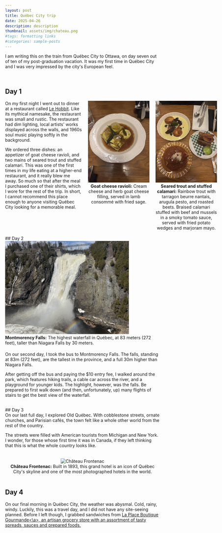 ```yaml
---
layout: post
title: Québec City trip
date: 2025-04-26
description: description
thumbnail: assets/img/chateau.png
#tags: formatting links
#categories: sample-posts
---
```


I am writing this on the train from Québec City to Ottawa, on day seven out of ten of my post-graduation vacation. It was my first time in Québec City and I was very impressed by the city's European feel.

<br>

## Day 1

<div style="display: flex; flex-wrap: nowrap; gap: 20px; align-items: flex-start;">

<div style="flex: 1; min-width: 250px;">
On my first night I went out to dinner at a restaurant called <a href="https://lehobbit.com/en/">Le Hobbit</a>. Like its mythical namesake, the restaurant was small and rustic. The restaurant had dim lighting, local artists' works displayed across the walls, and 1960s soul music playing softly in the background.

We ordered three dishes: an appetizer of goat cheese ravioli, and two mains of seared trout and stuffed calamari. This was one of the first times in my life eating at a higher-end restaurant, and it really blew me away. So much so that after the meal I purchased one of their shirts, which I wore for the rest of the trip. In short, I cannot recommend this place enough to anyone visiting Québec City looking for a memorable meal.
</div>

<div style="flex: 1; min-width: 200px; text-align: center;">
<img src="/assets/img/ravioli_hobbit.png" alt="Goat Cheese Ravioli" style="width: 100%; height: auto;">
<figcaption><b>Goat cheese ravioli:</b> Cream cheese and herb goat cheese filling, served in lamb consommé with fried sage.</figcaption>
</div>

<div style="flex: 1; min-width: 200px; text-align: center;">
<img src="/assets/img/mains_hobbit.png" alt="Seared Trout and Stuffed Calamari" style="width: 100%; height: auto;">
<figcaption><b>Seared trout and stuffed calamari:</b> Rainbow trout with tarragon beurre nantais, arugula pesto, and roasted beets.  
Braised calamari stuffed with beef and mussels in a smoky tomato sauce, served with fried potato wedges and marjoram mayo.</figcaption>
</div>

</div>

<br>
## Day 2

<div style="display: flex; flex-wrap: wrap; gap: 20px; align-items: center;">


<div style="flex: 1; min-width: 250px;">
<img src="/assets/img/montmorency_wide.png" alt="Montmorency Falls" style="width: 80%; height: auto;">
<figcaption><b>Montmorency Falls:</b> The highest waterfall in Québec, at 83 meters (272 feet), taller than Niagara Falls by 30 meters.</figcaption>
</div>

<div style="flex: 1; min-width: 250px;">
On our second day, I took the bus to Montmorency Falls. The falls, standing at 83m (272 feet), are the tallest in the province, and a full 30m higher than Niagara Falls.

After getting off the bus and paying the $10 entry fee, I walked around the park, which features hiking trails, a cable car across the river, and a playground for younger kids. The highlight, however, was the falls. Be prepared to first walk down (and then, unfortunately, up) many flights of stairs to get the best view of the waterfall.
</div>

</div>

<br>
## Day 3

<div style="display: flex; flex-wrap: wrap; gap: 20px; align-items: center;">

<div style="flex: 1; min-width: 250px;">
On our last full day, I explored Old Québec. With cobblestone streets, ornate churches, and Parisian cafés, the town felt like a whole other world from the rest of the country.

The streets were filled with American tourists from Michigan and New York. I wonder, for those whose first time it was in Canada, if they left thinking that this is what the whole country looks like.
</div>

<div style="flex: 1; min-width: 250px; text-align: center;">
<img src="/assets/img/chateau.png" alt="Château Frontenac" style="width: 80%; height: auto;">
<figcaption><b>Château Frontenac:</b> Built in 1893, this grand hotel is an icon of Québec City's skyline and one of the most photographed hotels in the world.</figcaption>
</div>

</div>
<br>

## Day 4

On our final morning in Québec City, the weather was abysmal. Cold, rainy, windy. Luckily, this was a travel day, and I did not have any site-seeing planned. Before I left though, I grabbed sandwiches from <a href = "https://laplaceboutiquegourmande.com/">La Place Boutique Gourmande<\a>, an artisan grocery store with an assortment of tasty spreads, sauces and prepared foods.